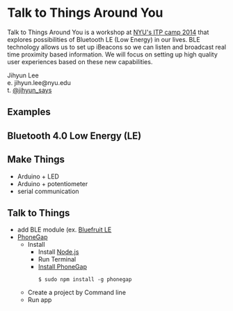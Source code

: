 Talk to Things Around You
=========================

<p>Talk to Things Around You is a workshop at <a href="http://itp.nyu.edu/camp2014/" target="_blank">NYU's ITP camp 2014</a> that explores possibilities of Bluetooth LE (Low Energy) in our lives. BLE technology allows us to set up iBeacons so we can listen and broadcast real time proximity based information. We will focus on setting up high quality user experiences based on these new capabilities.</p>
<p>Jihyun Lee<br/>
e. jihyun.lee@nyu.edu<br/>
t. <a href="http://twitter.com/jihyun_says" target="_blank">@jihyun_says</a><br/></p>


Examples
--------

Bluetooth 4.0 Low Energy (LE)
--------


Make Things
-----------
- Arduino + LED
- Arduino + potentiometer
- serial communication

Talk to Things
--------------
- add BLE module (ex. <a href="https://www.adafruit.com/products/1697" target="_blank">Bluefruit LE</a>
- <a href="http://phonegap.com/" target="_blank">PhoneGap</a>
  - Install
    - Install <a href="http://nodejs.org/" target="_blank">Node.js</a>
    - Run Terminal
    - <a href="http://phonegap.com/install/" target="_blank">Install PhoneGap</a>
      <pre><code>$ sudo npm install -g phonegap</code></pre>
  - Create a project by Command line
  - Run app
